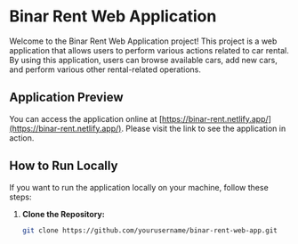 # Binar Rent Web Application

Welcome to the Binar Rent Web Application project! This project is a web application that allows users to perform various actions related to car rental. By using this application, users can browse available cars, add new cars, and perform various other rental-related operations.

## Application Preview

You can access the application online at [https://binar-rent.netlify.app/](https://binar-rent.netlify.app/). Please visit the link to see the application in action.

## How to Run Locally

If you want to run the application locally on your machine, follow these steps:

1. **Clone the Repository:**
   ```bash
   git clone https://github.com/yourusername/binar-rent-web-app.git
